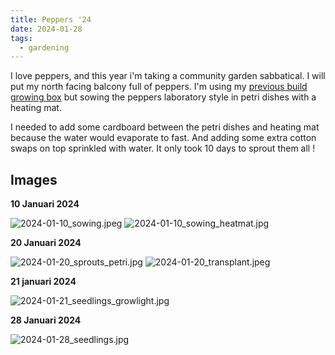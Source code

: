 ```yaml
---
title: Peppers '24
date: 2024-01-28
tags:
  - gardening
---
```


I love peppers, and this year i'm taking a community garden sabbatical. I will put my north facing balcony full of peppers. I'm using my [previous build growing box](/post/grow-and-go-prototype/) but sowing the peppers laboratory style in petri dishes with a heating mat.

I needed to add some cardboard between the petri dishes and heating mat because the water would evaporate to fast. And adding some extra cotton swaps on top sprinkled with water. It only took 10 days to sprout them all !

## Images

**10 Januari 2024**

![2024-01-10_sowing.jpeg](/images/peppers-2024/2024-01-10_sowing.jpeg)
![2024-01-10_sowing_heatmat.jpg](/images/peppers-2024/2024-01-10_sowing_heatmat.jpg)

**20 Januari 2024**

![2024-01-20_sprouts_petri.jpg](/images/peppers-2024/2024-01-20_sprouts_petri.jpg)
![2024-01-20_transplant.jpeg](/images/peppers-2024/2024-01-20_transplant.jpeg)

**21 januari 2024**

![2024-01-21_seedlings_growlight.jpg](/images/peppers-2024/2024-01-21_seedlings_growlight.jpg)

**28 Januari 2024**

![2024-01-28_seedlings.jpg](/images/peppers-2024/2024-01-28_seedlings.jpg)